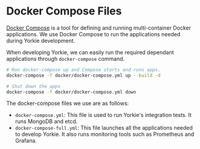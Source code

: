 # Docker Compose Files

[Docker Compose](https://docs.docker.com/compose/) is a tool for defining and
running multi-container Docker applications. We use Docker Compose to run the
applications needed during Yorkie development.

When developing Yorkie, we can easily run the required dependant applications
through `docker-compose` command.

```bash
# Run docker-compose up and Compose starts and runs apps.
docker-compose -f docker/docker-compose.yml up --build -d

# Shut down the apps
docker-compose -f docker/docker-compose.yml down
```

The docker-compose files we use are as follows:
- `docker-compose.yml`: This file is used to run Yorkie's integration tests. It
 runs MongoDB and etcd.
- `docker-compose-full.yml`: This file launches all the applications needed to
 develop Yorkie. It also runs monitoring tools such as Prometheus and Grafana.
